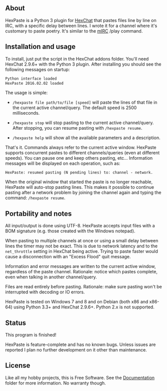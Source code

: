 
## About

HexPaste is a Python 3 plugin for [HexChat][] that pastes files line by line
on IRC, with a specific delay between lines. I wrote it for a channel where
it's customary to paste poetry. It's similar to the [mIRC][] /play command.

[HexChat]: http://hexchat.github.io
[mIRC]: http://www.mirc.com

## Installation and usage

To install, just put the script in the HexChat addons folder. You'll need
HexChat 2.9.6+ with the Python 3 plugin. After installing you should see
the following messages on startup:

```bash
Python interface loaded
HexPaste 2016.02.02 loaded
```

The usage is simple:

* `/hexpaste file path/to/file [speed]` will paste the lines of that file
  in the current active channel/query. The default speed is 2500 milliseconds.

* `/hexpaste stop` will stop pasting to the current active channel/query. After
  stopping, you can resume pasting with `/hexpaste resume`.

* `/hexpaste help` will show all the available parameters and a description.

That's it. Commands always refer to the current active window. HexPaste supports
concurrent pastes to different channels/queries (even at different speeds).
You can pause one and keep others pasting, etc... Information messages will be
displayed on each operation, such as:

```
HexPaste: resumed pasting (N pending lines) to: channel - network.
```

When the original window that started the paste is no longer reachable, HexPaste
will auto-stop pasting lines. This makes it possible to continue pasting after
a network problem by joining the channel again and typing the command:
`/hexpaste resume`.

## Portability and notes

All input/output is done using UTF-8. HexPaste accepts input files with a BOM
signature (e.g. those created with the Windows notepad).

When pasting to multiple channels at once or using a small delay between lines
the timer may not be exact. This is due to network latency and to the `net_throttle`
setting in HexChat being active. Trying to paste faster would cause a disconnection
with an "Excess Flood" quit message.

Information and error messages are written to the current active window, regardless
of the paste channel. Rationale: notice which pastes complete, even when talking in
another channel/query.

Files are read entirely before pasting. Rationale: make sure pasting won't be
interrupted with decoding or IO errors.

HexPaste is tested on Windows 7 and 8 and on Debian (both x86 and x86-64)
using Python 3.3+ and HexChat 2.9.6+. Python 2.x is not supported.

## Status

This program is finished!

HexPaste is feature-complete and has no known bugs. Unless issues are reported
I plan no further development on it other than maintenance.

## License

Like all my hobby projects, this is Free Software. See the [Documentation][]
folder for more information. No warranty though.

[Documentation]: Documentation

